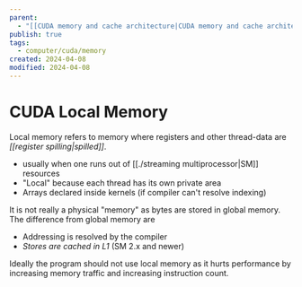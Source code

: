 ```yaml
---
parent:
  - "[[CUDA memory and cache architecture|CUDA memory and cache architecture]]"
publish: true
tags:
  - computer/cuda/memory
created: 2024-04-08
modified: 2024-04-08
---
```


# CUDA Local Memory

Local memory refers to memory where registers and other thread-data are *[[register spilling|spilled]]*.
- usually when one runs out of [[./streaming multiprocessor|SM]] resources
- "Local" because each thread has its own private area
- Arrays declared inside kernels (if compiler can't resolve indexing)

It is not really a physical "memory" as bytes are stored in global memory.
The difference from global memory are
- Addressing is resolved by the compiler
- *Stores are cached in L1* (SM 2.x and newer)

Ideally the program should not use local memory as it hurts performance by increasing memory traffic and increasing instruction count.